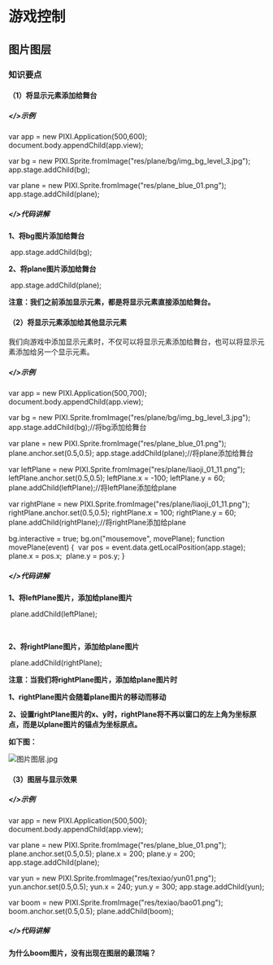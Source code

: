 # 游戏控制

## 图片图层

### 知识要点

#### （1）将显示元素添加给舞台

##### </>示例

var app = new PIXI.Application(500,600);
document.body.appendChild(app.view);

var bg = new PIXI.Sprite.fromImage("res/plane/bg/img_bg_level_3.jpg");
app.stage.addChild(bg);

var plane = new PIXI.Sprite.fromImage("res/plane_blue_01.png");
app.stage.addChild(plane);

##### </>代码讲解

**1、将bg图片添加给舞台**    

​      app.stage.addChild(bg);     



**2、将plane图片添加给舞台**    

​     app.stage.addChild(plane);    



**注意：我们之前添加显示元素，都是将显示元素直接添加给舞台。**

#### （2）将显示元素添加给其他显示元素

我们向游戏中添加显示元素时，不仅可以将显示元素添加给舞台，也可以将显示元素添加给另一个显示元素。

##### </>示例

var app = new PIXI.Application(500,700);
document.body.appendChild(app.view);

var bg = new PIXI.Sprite.fromImage("res/plane/bg/img_bg_level_3.jpg");
app.stage.addChild(bg);//将bg添加给舞台

var plane = new PIXI.Sprite.fromImage("res/plane_blue_01.png");
plane.anchor.set(0.5,0.5);
app.stage.addChild(plane);//将plane添加给舞台

var leftPlane = new PIXI.Sprite.fromImage("res/plane/liaoji_01_11.png");
leftPlane.anchor.set(0.5,0.5);
leftPlane.x = -100;
leftPlane.y = 60;
plane.addChild(leftPlane);//将leftPlane添加给plane

var rightPlane = new PIXI.Sprite.fromImage("res/plane/liaoji_01_11.png");
rightPlane.anchor.set(0.5,0.5);
rightPlane.x = 100;
rightPlane.y = 60;
plane.addChild(rightPlane);//将rightPlane添加给plane

bg.interactive = true;
bg.on("mousemove", movePlane);
function movePlane(event) {
​    var pos = event.data.getLocalPosition(app.stage);
​    plane.x = pos.x;
​    plane.y = pos.y;
}

##### </>代码讲解

**1、将leftPlane图片，添加给plane图片**    

​      plane.addChild(leftPlane);     

​        

**2、将rightPlane图片，添加给plane图片**    

​     plane.addChild(rightPlane);    



**注意：当我们将rightPlane图片，添加给plane图片时**    

**1、rightPlane图片会随着plane图片的移动而移动**    

**2、设置rightPlane图片的x、y时，rightPlane将不再以窗口的左上角为坐标原点，而是以plane图片的锚点为坐标原点。**    

**如下图：**    

![图片图层.jpg](http://www.yyfun001.com/ueditor/php/upload/image/20180622/1529651414685828.jpg)    

#### （3）图层与显示效果

##### </>示例

var app = new PIXI.Application(500,500);
document.body.appendChild(app.view);


var plane = new PIXI.Sprite.fromImage("res/plane_blue_01.png");
plane.anchor.set(0.5,0.5);
plane.x = 200;
plane.y = 200;
app.stage.addChild(plane);


var yun = new PIXI.Sprite.fromImage("res/texiao/yun01.png");
yun.anchor.set(0.5,0.5);
yun.x = 240;
yun.y = 300;
app.stage.addChild(yun);

var boom = new PIXI.Sprite.fromImage("res/texiao/bao01.png");
boom.anchor.set(0.5,0.5);
plane.addChild(boom);

##### </>代码讲解

**为什么boom图片，没有出现在图层的最顶端？**

